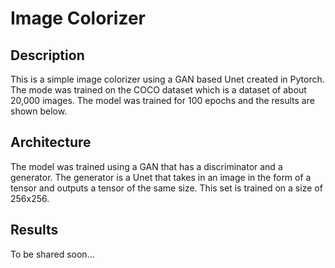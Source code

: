 # Image Colorizer

## Description
This is a simple image colorizer using a GAN based Unet created in Pytorch. The mode was trained on the COCO dataset 
which is a dataset of about 20,000 images. The model was trained for 100 epochs and the results are shown below.
 
## Architecture

The model was trained using a GAN that has a discriminator and a generator. The generator is a Unet that takes in an 
image in the form of a tensor and outputs a tensor of the same size. This set is trained on a size of 256x256. 

## Results

To be shared soon...